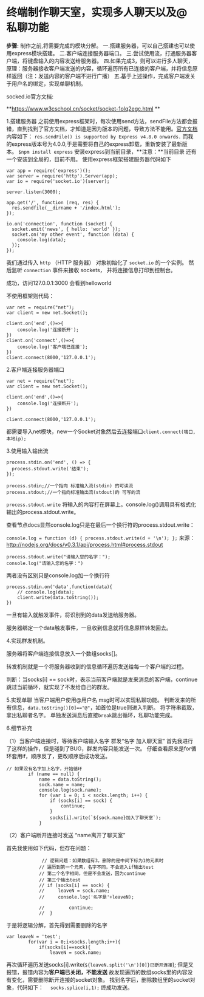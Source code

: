 # 终端制作聊天室，实现多人聊天以及@私聊功能

**步骤:**
		制作之前,将需要完成的模块分解。
		一.搭建服务器，可以自己搭建也可以使用express模块搭建。
		二.客户端连接服务器端口。
		三.尝试使用流，打通服务器客户端，将键盘输入的内容发送给服务器。
		四.如果完成3，则可以进行多人聊天，原理：服务器接收客户端发送的内容，循环遍历所有已连接的客户端，并将信息原样返回（注：发送内容的客户端不进行广播）
		五.基于上述操作，完成客户端发关于用户名的绑定，实现单聊机制。

socked.io官方文档:

**https://www.w3cschool.cn/socket/socket-1olq2egc.html **

1.搭建服务器
之前使用express框架时，每次使用send方法，sendFile方法都会报错，直到找到了官方文档，才知道是因为版本的问题，导致方法不能用。[官方文档][1]内容如下：
`res.sendFile() is supported by Express v4.8.0 onwards.`
而我的express版本号为4.0.0,于是需要将自己的express卸载，重新安装了最新版本。
`$npm install express`
安装express到当前目录，**注意：**当前目录
还有一个安装到全局的，目前不用。
使用express框架搭建服务器代码如下

```
var app = require('express')();
var server = require('http').Server(app);
var io = require('socket.io')(server);

server.listen(3000);

app.get('/', function (req, res) {
  res.sendfile(__dirname + '/index.html');
});

io.on('connection', function (socket) {
  socket.emit('news', { hello: 'world' });
  socket.on('my other event', function (data) {
    console.log(data);
  });
});
```
我们通过传入 `http` （HTTP 服务器） 对象初始化了 `socket.io` 的一个实例。 然后监听 `connection` 事件来接收 sockets， 并将连接信息打印到控制台。

成功，访问127.0.0.1:3000 会看到helloworld



不使用框架则代码：
```
var net = require("net");
var client = new net.Socket();

client.on('end',()=>{
    console.log('连接断开');
})
client.on('connect',()=>{
    console.log('客户端已连接');
})
client.connect(8000,'127.0.0.1');
```

2.客户端连接服务器端口
```
var net = require("net");
var client = new net.Socket();

client.on('end',()=>{
    console.log('连接断开');
})

client.connect(8000,'127.0.0.1');
```
都需要导入net模块，new一个Socket对象然后去连接端口`client.connect(端口,本地ip);`

3.使用输入输出流
```
process.stdin.on('end', () => {
  process.stdout.write('结束');
});
```

```
process.stdin;//一个指向 标准输入流(stdin) 的可读流
process.stdout;//一个指向标准输出流(stdout)的 可写的流
```
`process.stdout.write` 
将输入的内容打在屏幕上。console.log()调用具有格式化输出的process.stdout.write。

查看节点docs显然console.log只是在最后一个换行符的process.stdout.write：

` console.log = function (d) { process.stdout.write(d + '\n'); }; `
来源：http://nodejs.org/docs/v0.3.1/api/process.html#process.stdout

```
process.stdout.write("请输入您的名字：");
console.log("请输入您的名字：")
```
两者没有区别只是console.log加一个换行符
```
process.stdin.on('data',function(data){
    // console.log(data);
    client.write(data.toString());
})
```
一旦有输入就触发事件，将识别到的data发送给服务器。

服务器绑定一个data触发事件，一旦收到信息就将信息原样转发回去。

4.实现群发机制。

服务器将客户端连接信息放入一个数组socks[]。

转发机制就是一个将服务器收到的信息循环遍历发送给每一个客户端的过程。

判断：当socks[i] == sock时，表示当前客户端就是发来消息的客户端，continue跳过当前循环，就实现了不发给自己的群发。

5.实现单聊
当客户端用户使用@用户名 msg时可以实现私聊功能。
判断发来的所有信息，`data.toString()[0]=="@"`，如首位是true则进入判断。
将字符串截取，拿出私聊者名字。
单独发送消息后直接`break`跳出循环，私聊功能完成。

6.细节补充

（1）当客户端连接时，等待客户端输入名字 
群发“名字 加入聊天室” 
首先我进行了这样的操作，但是碰到了BUG，群发内容只能发送一次。
仔细查看原来是for循环套用if，顺序反了，更改顺序后成功发送。
```
// 如果没有名字加上名字，开始循环 
        if (name == null) {
            name = data.toString();
            sock.name = name;
            console.log(sock.name);
            for (var i = 0; i < socks.length; i++) {
                if (socks[i] == sock) {
                    continue;
                }
                socks[i].write(`${sock.name}加入了聊天室`);
            }
```

（2）客户端断开连接时发送 “name离开了聊天室”

首先我使用如下代码，但存在问题：
```
             // 逻辑问题：如果数组有3，删除的是中间下标为1的元素时
            // 遍历到第一个元素，名字不同，不会进入if输出test
            // 第二个名字相同，但是不会发送，因为continue
            // 第三个输出test
            // if (socks[i] == sock) {
            //     leaveN = sock.name;
            //     console.log('名字是'+leaveN);
            
            //         continue;
            //  }
```
于是将逻辑分解，首先得到需要删除的名字
```
var leaveN = 'test';
        for(var i = 0;i<socks.length;i++){
            if(socks[i]==sock){
                leaveN = sock.name;
```

再次循环遍历发送socks[i].write(`${leaveN.split('\n')[0]}已断开连接`);
但是又报错，报错内容为**客户端已关闭，不能发送**
故发现遍历的数组socks里的内容没有变化，需要删除断开连接的socket对象。
找到名字后，删除数组里的socket对象，代码如下：
`  socks.splice(i,1);`
终成功发送。

[1]:http://www.expressjs.com.cn/4x/api.html
